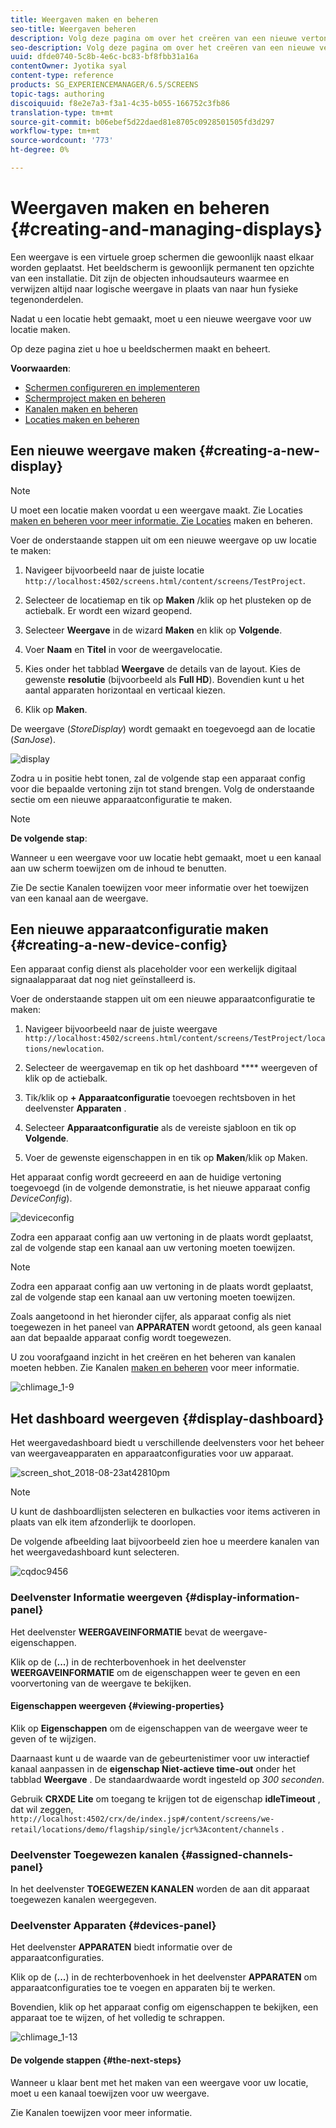 ```yaml
---
title: Weergaven maken en beheren
seo-title: Weergaven beheren
description: Volg deze pagina om over het creëren van een nieuwe vertoning en apparaat config te leren. Meer informatie over het weergavedashboard.
seo-description: Volg deze pagina om over het creëren van een nieuwe vertoning en apparaat config te leren. Meer informatie over het weergavedashboard.
uuid: dfde0740-5c8b-4e6c-bc83-bf8fbb31a16a
contentOwner: Jyotika syal
content-type: reference
products: SG_EXPERIENCEMANAGER/6.5/SCREENS
topic-tags: authoring
discoiquuid: f8e2e7a3-f3a1-4c35-b055-166752c3fb86
translation-type: tm+mt
source-git-commit: b06ebef5d22daed81e8705c0928501505fd3d297
workflow-type: tm+mt
source-wordcount: '773'
ht-degree: 0%

---
```



# Weergaven maken en beheren {#creating-and-managing-displays}

Een weergave is een virtuele groep schermen die gewoonlijk naast elkaar worden geplaatst. Het beeldscherm is gewoonlijk permanent ten opzichte van een installatie. Dit zijn de objecten inhoudsauteurs waarmee en verwijzen altijd naar logische weergave in plaats van naar hun fysieke tegenonderdelen.

Nadat u een locatie hebt gemaakt, moet u een nieuwe weergave voor uw locatie maken.

Op deze pagina ziet u hoe u beeldschermen maakt en beheert.

**Voorwaarden**:

* [Schermen configureren en implementeren](configuring-screens-introduction.md)
* [Schermproject maken en beheren](creating-a-screens-project.md)
* [Kanalen maken en beheren](managing-channels.md)
* [Locaties maken en beheren](managing-locations.md)

## Een nieuwe weergave maken {#creating-a-new-display}

>[!NOTE]
>
>U moet een locatie maken voordat u een weergave maakt. Zie Locaties [maken en beheren voor meer informatie. Zie Locaties](managing-locations.md) maken en beheren.

Voer de onderstaande stappen uit om een nieuwe weergave op uw locatie te maken:

1. Navigeer bijvoorbeeld naar de juiste locatie `http://localhost:4502/screens.html/content/screens/TestProject`.
1. Selecteer de locatiemap en tik op **Maken** /klik op het plusteken op de actiebalk. Er wordt een wizard geopend.
1. Selecteer **Weergave** in de wizard **Maken** en klik op **Volgende**.

1. Voer **Naam** en **Titel** in voor de weergavelocatie.

1. Kies onder het tabblad **Weergave** de details van de layout. Kies de gewenste **resolutie** (bijvoorbeeld als **Full HD**). Bovendien kunt u het aantal apparaten horizontaal en verticaal kiezen.

1. Klik op **Maken**.

De weergave (*StoreDisplay*) wordt gemaakt en toegevoegd aan de locatie (*SanJose*).

![display](assets/display.gif)

Zodra u in positie hebt tonen, zal de volgende stap een apparaat config voor die bepaalde vertoning zijn tot stand brengen. Volg de onderstaande sectie om een nieuwe apparaatconfiguratie te maken.

>[!NOTE]
>
>**De volgende stap**:
>
>Wanneer u een weergave voor uw locatie hebt gemaakt, moet u een kanaal aan uw scherm toewijzen om de inhoud te benutten.
>
>Zie De sectie Kanalen [](channel-assignment.md) toewijzen voor meer informatie over het toewijzen van een kanaal aan de weergave.

## Een nieuwe apparaatconfiguratie maken {#creating-a-new-device-config}

Een apparaat config dienst als placeholder voor een werkelijk digitaal signaalapparaat dat nog niet geïnstalleerd is.

Voer de onderstaande stappen uit om een nieuwe apparaatconfiguratie te maken:

1. Navigeer bijvoorbeeld naar de juiste weergave `http://localhost:4502/screens.html/content/screens/TestProject/locations/newlocation`.
1. Selecteer de weergavemap en tik op het dashboard **** weergeven of klik op de actiebalk.
1. Tik/klik op **+ Apparaatconfiguratie** toevoegen rechtsboven in het deelvenster **Apparaten** .

1. Selecteer **Apparaatconfiguratie** als de vereiste sjabloon en tik op **Volgende**.

1. Voer de gewenste eigenschappen in en tik op **Maken**/klik op Maken.

Het apparaat config wordt gecreeerd en aan de huidige vertoning toegevoegd (in de volgende demonstratie, is het nieuwe apparaat config *DeviceConfig*).

![deviceconfig](assets/deviceconfig.gif)

Zodra een apparaat config aan uw vertoning in de plaats wordt geplaatst, zal de volgende stap een kanaal aan uw vertoning moeten toewijzen.

>[!NOTE]
>
>Zodra een apparaat config aan uw vertoning in de plaats wordt geplaatst, zal de volgende stap een kanaal aan uw vertoning moeten toewijzen.
>
>Zoals aangetoond in het hieronder cijfer, als apparaat config als niet toegewezen in het paneel van **APPARATEN** wordt getoond, als geen kanaal aan dat bepaalde apparaat config wordt toegewezen.
>
>U zou voorafgaand inzicht in het creëren en het beheren van kanalen moeten hebben. Zie Kanalen [maken en beheren](managing-channels.md) voor meer informatie.

![chlimage_1-9](assets/chlimage_1-9.png)

## Het dashboard weergeven {#display-dashboard}

Het weergavedashboard biedt u verschillende deelvensters voor het beheer van weergaveapparaten en apparaatconfiguraties voor uw apparaat.

![screen_shot_2018-08-23at42810pm](assets/screen_shot_2018-08-23at42810pm.png)

>[!NOTE]
>
>U kunt de dashboardlijsten selecteren en bulkacties voor items activeren in plaats van elk item afzonderlijk te doorlopen.
>
>De volgende afbeelding laat bijvoorbeeld zien hoe u meerdere kanalen van het weergavedashboard kunt selecteren.

![cqdoc9456](assets/cqdoc9456.gif)

### Deelvenster Informatie weergeven {#display-information-panel}

Het deelvenster **WEERGAVEINFORMATIE** bevat de weergave-eigenschappen.

Klik op de (**...**) in de rechterbovenhoek in het deelvenster **WEERGAVEINFORMATIE** om de eigenschappen weer te geven en een voorvertoning van de weergave te bekijken.


#### Eigenschappen weergeven {#viewing-properties}

Klik op **Eigenschappen** om de eigenschappen van de weergave weer te geven of te wijzigen.

Daarnaast kunt u de waarde van de gebeurtenistimer voor uw interactief kanaal aanpassen in de **eigenschap Niet-actieve time-out** onder het tabblad **Weergave** . De standaardwaarde wordt ingesteld op *300 seconden*.

Gebruik **CRXDE Lite** om toegang te krijgen tot de eigenschap **idleTimeout** , dat wil zeggen, `http://localhost:4502/crx/de/index.jsp#/content/screens/we-retail/locations/demo/flagship/single/jcr%3Acontent/channels` .


### Deelvenster Toegewezen kanalen {#assigned-channels-panel}

In het deelvenster **TOEGEWEZEN KANALEN** worden de aan dit apparaat toegewezen kanalen weergegeven.


### Deelvenster Apparaten {#devices-panel}

Het deelvenster **APPARATEN** biedt informatie over de apparaatconfiguraties.

Klik op de (**...**) in de rechterbovenhoek in het deelvenster **APPARATEN** om apparaatconfiguraties toe te voegen en apparaten bij te werken.

Bovendien, klik op het apparaat config om eigenschappen te bekijken, een apparaat toe te wijzen, of het volledig te schrappen.

![chlimage_1-13](assets/chlimage_1-13.png)

#### De volgende stappen {#the-next-steps}

Wanneer u klaar bent met het maken van een weergave voor uw locatie, moet u een kanaal toewijzen voor uw weergave.

Zie Kanalen [](channel-assignment.md) toewijzen voor meer informatie.
